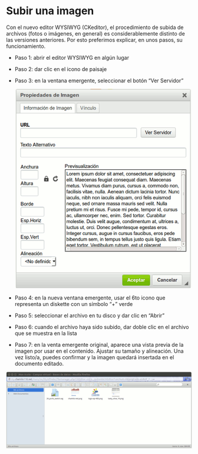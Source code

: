 # Subir una imagen

Con el nuevo editor WYSIWYG \(CKeditor\), el procedimiento de subida de archivos \(fotos o imágenes, en general\) es considerablemente distinto de las versiones anteriores. Por esto preferimos explicar, en unos pasos, su funcionamiento.

* Paso 1: abrir el editor WYSIWYG en algún lugar
* Paso 2: dar clic en el icono de paisaje
* Paso 3: en la ventana emergente, seleccionar el botón “Ver Servidor”

  ![](../../.gitbook/assets/image15%20%289%29.png)

* Paso 4: en la nueva ventana emergente, usar el 6to icono que representa un diskette con un símbolo “+” verde
* Paso 5: seleccionar el archivo en tu disco y dar clic en “Abrir”
* Paso 6: cuando el archivo haya sido subido, dar doble clic en el archivo que se muestra en la lista
* Paso 7: en la venta emergente original, aparece una vista previa de la imagen por usar en el contenido. Ajustar su tamaño y alineación. Una vez listo/a, puedes confirmar y la imagen quedará insertada en el documento editado.

![](../../.gitbook/assets/image16%20%289%29.png)

